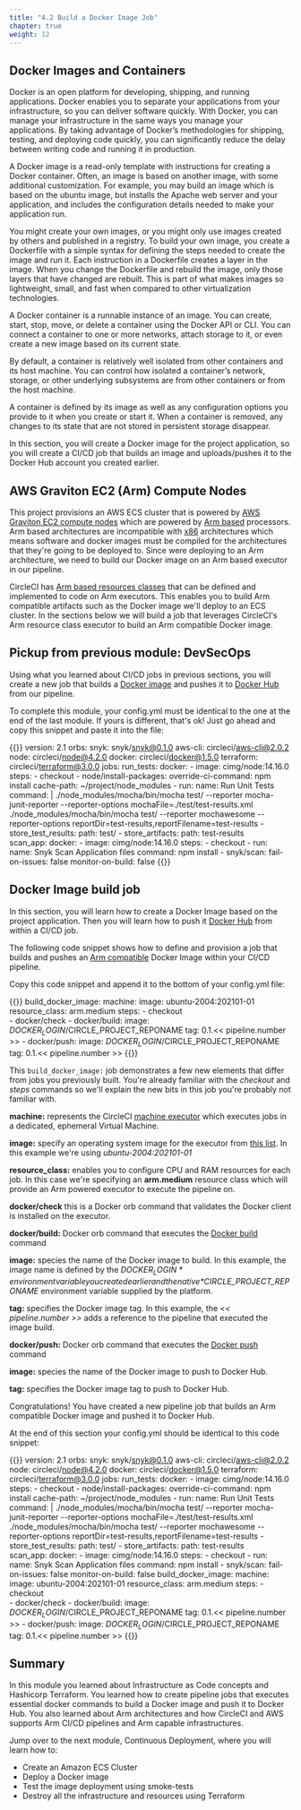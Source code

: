 ```yaml
---
title: "4.2 Build a Docker Image Job"
chapter: true
weight: 12
---
```


## Docker Images and Containers

Docker is an open platform for developing, shipping, and running applications. Docker enables you to separate your applications from your infrastructure, so you can deliver software quickly. With Docker, you can manage your infrastructure in the same ways you manage your applications. By taking advantage of Docker’s methodologies for shipping, testing, and deploying code quickly, you can significantly reduce the delay between writing code and running it in production.

A Docker image is a read-only template with instructions for creating a Docker container. Often, an image is based on another image, with some additional customization. For example, you may build an image which is based on the ubuntu image, but installs the Apache web server and your application, and includes the configuration details needed to make your application run.

You might create your own images, or you might only use images created by others and published in a registry. To build your own image, you create a Dockerfile with a simple syntax for defining the steps needed to create the image and run it. Each instruction in a Dockerfile creates a layer in the image. When you change the Dockerfile and rebuild the image, only those layers that have changed are rebuilt. This is part of what makes images so lightweight, small, and fast when compared to other virtualization technologies.

A Docker container is a runnable instance of an image. You can create, start, stop, move, or delete a container using the Docker API or CLI. You can connect a container to one or more networks, attach storage to it, or even create a new image based on its current state.

By default, a container is relatively well isolated from other containers and its host machine. You can control how isolated a container’s network, storage, or other underlying subsystems are from other containers or from the host machine.

A container is defined by its image as well as any configuration options you provide to it when you create or start it. When a container is removed, any changes to its state that are not stored in persistent storage disappear.

In this section, you will create a Docker image for the project application, so you will create a CI/CD job that builds an image and uploads/pushes it to the Docker Hub account you created earlier.

## AWS Graviton EC2 (Arm) Compute Nodes

This project provisions an AWS ECS cluster that is powered by [AWS Graviton EC2 compute nodes][10] which are powered by [Arm based][1] processors. Arm based architectures are incompatible with [x86][11] architectures which means software and docker images must be compiled for the architectures that they're going to be deployed to. Since were deploying to an Arm architecture, we need to build our Docker image on an Arm based executor in our pipeline.

CircleCI has [Arm based resources classes][12] that can be defined and implemented to code on Arm executors. This enables you to build Arm compatible artifacts such as the Docker image we'll deploy to an ECS cluster. In the sections below we will build a job that leverages CircleCI's Arm resource class executor to build an Arm compatible Docker image.

## Pickup from previous module: DevSecOps

Using what you learned about CI/CD jobs in previous sections, you will create a new job that builds a [Docker image][2] and pushes it to [Docker Hub][10] from our pipeline.

To complete this module, your config.yml must be identical to the one at the end of the last module. If yours is different, that's ok! Just go ahead and copy this snippet and paste it into the file:

{{<highlight yaml>}}
version: 2.1
orbs:
  snyk: snyk/snyk@0.1.0
  aws-cli: circleci/aws-cli@2.0.2
  node: circleci/node@4.2.0
  docker: circleci/docker@1.5.0
  terraform: circleci/terraform@3.0.0
jobs:
  run_tests:
    docker:
      - image: cimg/node:14.16.0
    steps:
      - checkout
      - node/install-packages:
          override-ci-command: npm install
          cache-path: ~/project/node_modules
      - run:
          name: Run Unit Tests
          command: |
            ./node_modules/mocha/bin/mocha test/ --reporter mocha-junit-reporter --reporter-options mochaFile=./test/test-results.xml
            ./node_modules/mocha/bin/mocha test/ --reporter mochawesome --reporter-options reportDir=test-results,reportFilename=test-results
      - store_test_results:
          path: test/
      - store_artifacts:
          path: test-results          
  scan_app:
    docker:
      - image: cimg/node:14.16.0
    steps:
      - checkout
      - run:
          name: Snyk Scan Application files 
          command: npm install 
      - snyk/scan:
          fail-on-issues: false
          monitor-on-build: false
{{</highlight>}}

## Docker Image build job

In this section, you will learn how to create a Docker Image based on the project application. Then you will learn how to push it [Docker Hub][10] from within a CI/CD job.

The following code snippet shows how to define and provision a job that builds and pushes an [Arm compatible][1] Docker Image within your CI/CD pipeline.

Copy this code snippet and append it to the bottom of your config.yml file:

{{<highlight yaml>}}
  build_docker_image:
    machine:
      image: ubuntu-2004:202101-01
    resource_class: arm.medium
    steps:
      - checkout  
      - docker/check
      - docker/build:
          image: $DOCKER_LOGIN/$CIRCLE_PROJECT_REPONAME
          tag: 0.1.<< pipeline.number >>
      - docker/push:
          image: $DOCKER_LOGIN/$CIRCLE_PROJECT_REPONAME
          tag: 0.1.<< pipeline.number >>
{{</highlight>}}

This `build_docker_image:` job demonstrates a few new elements that differ from jobs you previously built. You're already familiar with the *checkout* and *steps* commands so we'll explain the new bits in this job you're probably not familiar with.

**machine:** represents the CircleCI [machine executor][12] which executes jobs in a dedicated, ephemeral Virtual Machine.

**image:** specify an operating system image for the executor from [this list][14]. In this example we're using *ubuntu-2004:202101-01*

**resource_class:** enables you to configure CPU and RAM resources for each job. In this case we're specifying an **arm.medium** resource class which will provide an Arm powered executor to execute the pipeline on. 

**docker/check** this is a Docker orb command that validates the Docker client is installed on the executor.

**docker/build:** Docker orb command that executes the [Docker build][7] command

**image:** species the name of the Docker image to build. In this example, the image name is defined by the *$DOCKER_LOGIN* environment variable you created earlier and the native *$CIRCLE_PROJECT_REPONAME* environment variable supplied by the platform.

**tag:** specifies the Docker image tag. In this example, the *<< pipeline.number >>* adds a reference to the pipeline that executed the image build.

**docker/push:** Docker orb command that executes the [Docker push][9] command

**image:** species the name of the Docker image to push to Docker Hub.

**tag:** specifies the Docker image tag to push to Docker Hub.


Congratulations! You have created a new pipeline job that builds an Arm compatible Docker image and pushed it to Docker Hub.

At the end of this section your config.yml should be identical to this code snippet:

{{<highlight yaml>}}
version: 2.1
orbs:
  snyk: snyk/snyk@0.1.0
  aws-cli: circleci/aws-cli@2.0.2
  node: circleci/node@4.2.0
  docker: circleci/docker@1.5.0
  terraform: circleci/terraform@3.0.0
jobs:
  run_tests:
    docker:
      - image: cimg/node:14.16.0
    steps:
      - checkout
      - node/install-packages:
          override-ci-command: npm install
          cache-path: ~/project/node_modules
      - run:
          name: Run Unit Tests
          command: |
            ./node_modules/mocha/bin/mocha test/ --reporter mocha-junit-reporter --reporter-options mochaFile=./test/test-results.xml
            ./node_modules/mocha/bin/mocha test/ --reporter mochawesome --reporter-options reportDir=test-results,reportFilename=test-results
      - store_test_results:
          path: test/
      - store_artifacts:
          path: test-results          
  scan_app:
    docker:
      - image: cimg/node:14.16.0
    steps:
      - checkout
      - run:
          name: Snyk Scan Application files 
          command: npm install 
      - snyk/scan:
          fail-on-issues: false
          monitor-on-build: false
  build_docker_image:
    machine:
      image: ubuntu-2004:202101-01
    resource_class: arm.medium
    steps:
      - checkout  
      - docker/check
      - docker/build:
          image: $DOCKER_LOGIN/$CIRCLE_PROJECT_REPONAME
          tag: 0.1.<< pipeline.number >>
      - docker/push:
          image: $DOCKER_LOGIN/$CIRCLE_PROJECT_REPONAME
          tag: 0.1.<< pipeline.number >>
{{</highlight>}}

## Summary

In this module you learned about Infrastructure as Code concepts and Hashicorp Terraform. You learned how to create pipeline jobs that executes essential docker commands to build a Docker image and push it to Docker Hub. You also learned about Arm architectures and how CircleCI and AWS supports Arm CI/CD pipelines and Arm capable infrastructures.

Jump over to the next module, Continuous Deployment, where you will learn how to:

- Create an Amazon ECS Cluster
- Deploy a Docker image
- Test the image deployment using smoke-tests
- Destroy all the infrastructure and resources using Terraform

<!-- URL Links index -->
[1]: https://developer.arm.com/architectures
[2]: https://circleci.com/docs/2.0/building-docker-images/
[3]: https://circleci.com/docs/2.0/persist-data/#using-workspaces
[4]: https://circleci.com/developer/orbs/orb/circleci/aws-cli
[5]: https://circleci.com/docs/2.0/pipeline-variables/#pipeline-values
[6]: https://linuxize.com/post/bash-source-command/#:~:text=The%20source%20command%20reads%20and,Linux%20and%20UNIX%20operating%20systems.
[7]: https://docs.docker.com/engine/reference/commandline/build/
[8]: https://docs.docker.com/engine/reference/builder/
[9]: https://docs.docker.com/engine/reference/commandline/push/
[10]: https://docs.docker.com/docker-hub/
[10]: https://aws.amazon.com/pm/ec2-graviton/
[11]: https://en.wikipedia.org/wiki/X86
[12]: https://circleci.com/docs/2.0/configuration-reference/#machine
[13]: https://circleci.com/docs/2.0/arm-resources/
[14]: https://circleci.com/docs/2.0/configuration-reference/#available-machine-images
[15]: https://circleci.com/docs/2.0/optimizations/#resource-class
